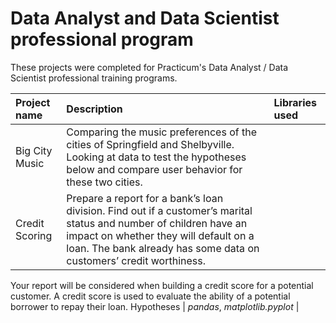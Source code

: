 # Data Analyst and Data Scientist professional program


These projects were completed for Practicum's Data Analyst / Data Scientist professional training programs.

| Project name | Description | Libraries used | 
| :---------------------- | :---------------------- | :---------------------- |
| Big City Music | Comparing the music preferences of the cities of Springfield and Shelbyville. Looking at data to test the hypotheses below and compare user behavior for these two cities.
| Credit Scoring | Prepare a report for a bank’s loan division. Find out if a customer’s marital status and number of children have an impact on whether they will default on a loan. The bank already has some data on customers’ credit worthiness.
Your report will be considered when building a credit score for a potential customer. A credit score is used to evaluate the ability of a potential borrower to repay their loan.
Hypotheses | *pandas*, *matplotlib.pyplot* |
